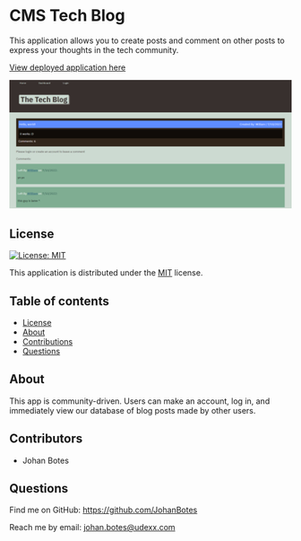# CMS Tech Blog

This application allows you to create posts and comment on other posts to express your thoughts in the tech community.

[View deployed application here](https://cms-tech-blog-forum.herokuapp.com/)

<img src="./readme-banner.png">

## License
  
  [![License: MIT](https://img.shields.io/badge/License-MIT-yellow.svg)](https://opensource.org/licenses/MIT)
  
This application is distributed under the [MIT](https://opensource.org/licenses/MIT) license.
  ## Table of contents
  - [License](#License)
  - [About](#Usage)
  - [Contributions](#Contributions)
  - [Questions](#Questions)

  ## About
This app is community-driven. Users can make an account, log in, and immediately view our database of blog posts made by other users.


  ## Contributors
  - Johan Botes
  ## Questions
  Find me on GitHub: <https://github.com/JohanBotes>
  
Reach me by email: johan.botes@udexx.com
